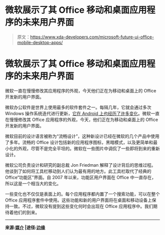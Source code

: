# 微软展示了其 Office 移动和桌面应用程序的未来用户界面

> 原文：<https://www.xda-developers.com/microsoft-future-ui-office-mobile-desktop-apps/>

# 微软展示了其 Office 移动和桌面应用程序的未来用户界面

微软一直在慢慢修改其应用程序的外观，今天他们正在为移动和桌面上的 Office 开发新的用户界面。

微软办公软件是世界上使用最多的软件套件之一。每隔几年，它就会通过多次 Windows 操作系统迭代进行更新，[它在 Android 上也经历了许多变化](https://www.xda-developers.com/microsofts-revamped-office-app-android-released/)。微软一直在慢慢修改其 Office 应用程序的外观，今天，他们正在为移动和桌面上的 Office 开发新的用户界面。

微软目前的设计语言被称为“流畅设计”，这种新设计已经在微软的几个产品中使用了多年。流畅的 Office 设计包括新的应用程序图标，黑暗模式，以及更简单和最小化的外观，尽管不是完全平坦的。微软在一些图片中调侃了一些即将到来的重新设计。

微软公司负责设计和研究的副总裁 Jon Friedman 解释了设计背后的思维过程。他谈到了如何将工具栏移动到人们认为最有用的地方。此工具栏取代了经典的 Office“功能区”界面。自 2007 年以来，功能区用户界面在 Office 中一直存在，所以这是一个相当大的变化。

一些变化也不仅仅是表面上的。每个应用程序都内置了一个搜索功能，可以在整个 Office 应用程序套件中使用。这些功能和新的用户界面将在桌面和移动设备上保持一致。不过，微软没有提到这些变化何时会出现在 Office 应用程序中。我们期待着他们的到来。

* * *

**来源:[媒介](https://medium.com/microsoft-design/m365future-815cf30a8be) |途径:[边缘](https://www.theverge.com/2020/7/21/21332483/microsoft-office-future-ui-design-ribbon-command-bar-interface)**